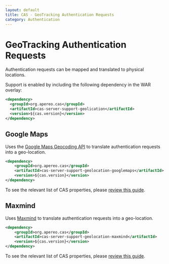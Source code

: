```yaml
---
layout: default
title: CAS - GeoTracking Authentication Requests
category: Authentication
---
```


# GeoTracking Authentication Requests

Authentication requests can be mapped and translated to physical locations.

Support is enabled by including the following dependency in the WAR overlay:

```xml
<dependency>
  <groupId>org.apereo.cas</groupId>
  <artifactId>cas-server-support-geolication</artifactId>
  <version>${cas.version}</version>
</dependency>
```

## Google Maps

Uses the [Google Maps Geocoding API](https://developers.google.com/maps/documentation/geocoding/start) to translate
authentication requests into a geo-location.

```xml
<dependency>
    <groupId>org.apereo.cas</groupId>
    <artifactId>cas-server-support-geolocation-googlemaps</artifactId>
    <version>${cas.version}</version>
</dependency>
```

To see the relevant list of CAS properties, please [review this guide](../configuration/Configuration-Properties.html#googlemaps-geotracking).

## Maxmind

Uses [Maxmind](https://www.maxmind.com/en/home) to translate
authentication requests into a geo-location.

```xml
<dependency>
    <groupId>org.apereo.cas</groupId>
    <artifactId>cas-server-support-geolocation-maxmind</artifactId>
    <version>${cas.version}</version>
</dependency>
```

To see the relevant list of CAS properties, please [review this guide](../configuration/Configuration-Properties.html#maxmind-geotracking).

